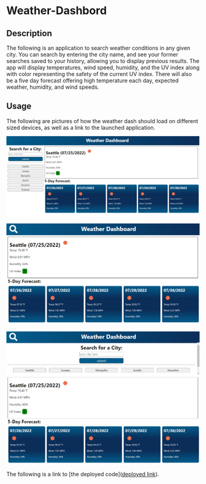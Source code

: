# Weather-Dashbord

## Description
The following is an application to search weather conditions in any given city. You can search by entering the city name, and see your former searches saved to your history, allowing you to display previous results. The app will display temperatures, wind speed, humidity, and the UV index along with color representing the safety of the current UV index. There will also be a five day forecast offering high temperature each day, expected weather, humidity, and wind speeds.

## Usage
The following are pictures of how the weather dash should load on different sized devices, as well as a link to the launched application.

![This is a screenshot image](./assets/images/full%20screen.png)

![This is a screenshot image](./assets/images/collapsed%20without%20search.png)

![This is a screenshot image](./assets/images/collapsed%20with%20search.png)

The following is a link to [the deployed code]([deployed link](https://jessalane.github.io/Weather-Dashbord/)).
